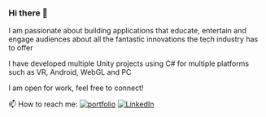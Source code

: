 ### Hi there 👋

I am passionate about building applications that educate, entertain and engage audiences about all the fantastic innovations the tech industry has to offer

I have developed multiple Unity projects using C# for multiple platforms such as VR, Android, WebGL and PC

I am open for work, feel free to connect!

 📫 How to reach me: 
<a target="_blank" href="https://eldonl.github.io/"><img src="https://img.shields.io/badge/-Portfolio-cyan" alt="portfolio"></a>
<a target="_blank" href="https://www.linkedin.com/in/eldon-lin-38a181b0" target="_blank"><img src="https://img.shields.io/badge/LinkedIn-%230077B5.svg?&style=flat-square&logo=linkedin&logoColor=white" alt="LinkedIn"></a>
<!--
**EldonL/EldonL** is a ✨ _special_ ✨ repository because its `README.md` (this file) appears on your GitHub profile.

Here are some ideas to get you started:

- 🔭 I’m currently working on ...
- 🌱 I’m currently learning ...
- 👯 I’m looking to collaborate on ...
- 🤔 I’m looking for help with ...
- 💬 Ask me about ...
- 📫 How to reach me: ...
- 😄 Pronouns: ...
- ⚡ Fun fact: ...
-->
